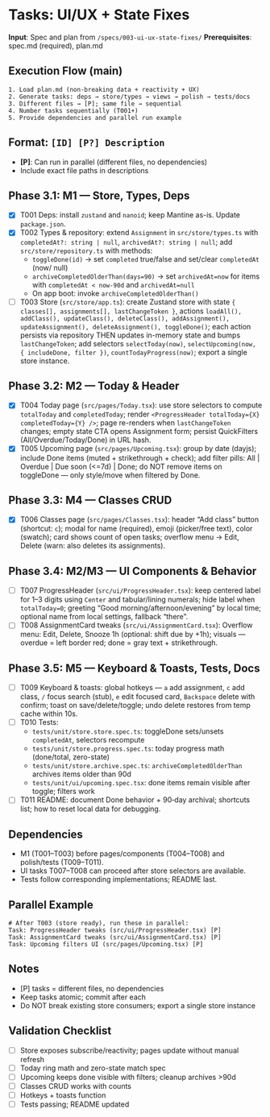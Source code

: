 # Tasks: UI/UX + State Fixes

**Input**: Spec and plan from `/specs/003-ui-ux-state-fixes/`
**Prerequisites**: spec.md (required), plan.md

## Execution Flow (main)
```
1. Load plan.md (non‑breaking data + reactivity + UX)
2. Generate tasks: deps → store/types → views → polish → tests/docs
3. Different files → [P]; same file → sequential
4. Number tasks sequentially (T001+)
5. Provide dependencies and parallel run example
```

## Format: `[ID] [P?] Description`
- **[P]**: Can run in parallel (different files, no dependencies)
- Include exact file paths in descriptions

## Phase 3.1: M1 — Store, Types, Deps
- [x] T001 Deps: install `zustand` and `nanoid`; keep Mantine as-is. Update `package.json`.
- [x] T002 Types & repository: extend `Assignment` in `src/store/types.ts` with `completedAt?: string | null`, `archivedAt?: string | null`; add `src/store/repository.ts` with methods:
  - `toggleDone(id)` → set `completed` true/false and set/clear `completedAt` (now/ null)
  - `archiveCompletedOlderThan(days=90)` → set `archivedAt=now` for items with `completedAt < now-90d` and `archivedAt=null`
  - On app boot: invoke `archiveCompletedOlderThan()`
- [ ] T003 Store (`src/store/app.ts`): create Zustand store with state `{ classes[], assignments[], lastChangeToken }`, actions `loadAll(), addClass(), updateClass(), deleteClass(), addAssignment(), updateAssignment(), deleteAssignment(), toggleDone()`; each action persists via repository THEN updates in-memory state and bumps `lastChangeToken`; add selectors `selectToday(now)`, `selectUpcoming(now, { includeDone, filter })`, `countTodayProgress(now)`; export a single store instance.

## Phase 3.2: M2 — Today & Header
- [x] T004 Today page (`src/pages/Today.tsx`): use store selectors to compute `totalToday` and `completedToday`; render `<ProgressHeader totalToday={X} completedToday={Y} />`; page re-renders when `lastChangeToken` changes; empty state CTA opens Assignment form; persist QuickFilters (All/Overdue/Today/Done) in URL hash.
- [x] T005 Upcoming page (`src/pages/Upcoming.tsx`): group by date (dayjs); include Done items (muted + strikethrough + check); add filter pills: All | Overdue | Due soon (<=7d) | Done; do NOT remove items on toggleDone — only style/move when filtered by Done.

## Phase 3.3: M4 — Classes CRUD
- [x] T006 Classes page (`src/pages/Classes.tsx`): header “Add class” button (shortcut: `c`); modal for name (required), emoji (picker/free text), color (swatch); card shows count of open tasks; overflow menu → Edit, Delete (warn: also deletes its assignments).

## Phase 3.4: M2/M3 — UI Components & Behavior
- [ ] T007 ProgressHeader (`src/ui/ProgressHeader.tsx`): keep centered label for 1–3 digits using `Center` and tabular/lining numerals; hide label when `totalToday=0`; greeting “Good morning/afternoon/evening” by local time; optional name from local settings, fallback “there”.
- [ ] T008 AssignmentCard tweaks (`src/ui/AssignmentCard.tsx`): Overflow menu: Edit, Delete, Snooze 1h (optional: shift due by +1h); visuals — overdue = left border red; done = gray text + strikethrough.

## Phase 3.5: M5 — Keyboard & Toasts, Tests, Docs
- [ ] T009 Keyboard & toasts: global hotkeys — `a` add assignment, `c` add class, `/` focus search (stub), `e` edit focused card, `Backspace` delete with confirm; toast on save/delete/toggle; undo delete restores from temp cache within 10s.
- [ ] T010 Tests: 
  - `tests/unit/store.store.spec.ts`: toggleDone sets/unsets `completedAt`, selectors recompute
  - `tests/unit/store.progress.spec.ts`: today progress math (done/total, zero-state)
  - `tests/unit/store.archive.spec.ts`: `archiveCompletedOlderThan` archives items older than 90d
  - `tests/unit/ui/upcoming.spec.tsx`: done items remain visible after toggle; filters work
- [ ] T011 README: document Done behavior + 90‑day archival; shortcuts list; how to reset local data for debugging.

## Dependencies
- M1 (T001–T003) before pages/components (T004–T008) and polish/tests (T009–T011).
- UI tasks T007–T008 can proceed after store selectors are available.
- Tests follow corresponding implementations; README last.

## Parallel Example
```
# After T003 (store ready), run these in parallel:
Task: ProgressHeader tweaks (src/ui/ProgressHeader.tsx) [P]
Task: AssignmentCard tweaks (src/ui/AssignmentCard.tsx) [P]
Task: Upcoming filters UI (src/pages/Upcoming.tsx) [P]
```

## Notes
- [P] tasks = different files, no dependencies
- Keep tasks atomic; commit after each
- Do NOT break existing store consumers; export a single store instance

## Validation Checklist
- [ ] Store exposes subscribe/reactivity; pages update without manual refresh
- [ ] Today ring math and zero-state match spec
- [ ] Upcoming keeps done visible with filters; cleanup archives >90d
- [ ] Classes CRUD works with counts
- [ ] Hotkeys + toasts function
- [ ] Tests passing; README updated
